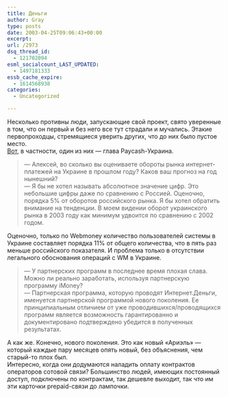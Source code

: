 ```yaml
---
title: Деньги
author: Gray
type: posts
date: 2003-04-25T09:06:43+00:00
excerpt:
url: /2973
dsq_thread_id:
  - 121702094
esml_socialcount_LAST_UPDATED:
  - 1497181333
essb_cache_expire:
  - 1614568938
categories:
  - Uncategorized

---
```








Несколько противны люди, запускающие свой проект, свято уверенные в том, что он первый и без него все тут страдали и мучались. Этакие первопроходцы, стремящиеся уверить других, что до них было пустое место.  
<a href="http://runet.ru/interview/2913.html" target="_blank">Вот</a>, в частности, один из них &#8212; глава Paycash-Украина.

> &#8212; Алексей, во сколько вы оцениваете обороты рынка интернет-платежей на Украине в прошлом году? Каков ваш прогноз на год нынешний?  
> &#8212; Я бы не хотел называть абсолютное значение цифр. Это небольшие цифры даже по сравнению с Россией. Оценочно, порядка 5% от оборотов российского рынка. Я бы хотел обратить внимание на тенденции. В моем видении оборот украинского рынка в 2003 году как минимум удвоится по сравнению с 2002 годом. 

Оценочно, только по Webmoney количество пользователей системы в Украине составляет порядка 11% от общего количества, что в пять раз меньше российского показателя. И проблема только в отсутствии легального обоснования операций с WM в Украине. 

> &#8212; У партнерских программ в последнее время плохая слава. Можно ли реально заработать, используя партнерскую программу iMoney?  
> &#8212; Партнерская программа, которую проводят Интернет.Деньги, именуется партнерской программой нового поколения. Ее принципиальным отличием от уже проводившихся/проводящихся программ является возможность гарантированно и документировано подтверждено убедится в полученных результатах. 

А как же. Конечно, нового поколения. Это как новый &#171;Ариэль&#187; &#8212; который каждые пару месяцев опять новый, без объяснения, чем старый-то плох был.  
Интересно, когда они додумаются наладить оплату контрактов операторов сотовой связи? Большинство людей, имеющих постоянный доступ, подключены по контрактам, так дешевле выходит, так что им эти карточки prepaid-связи до лампочки.
